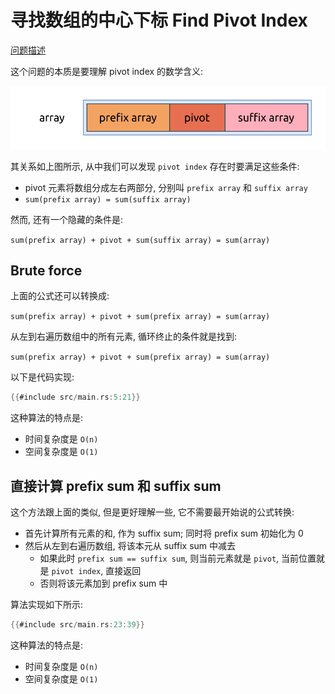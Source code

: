 # 寻找数组的中心下标 Find Pivot Index

[问题描述](https://leetcode.com/problems/find-pivot-index)

这个问题的本质是要理解 pivot index 的数学含义:

![pivot index](assets/pivot-index.svg)

其关系如上图所示, 从中我们可以发现 `pivot index` 存在时要满足这些条件:

- pivot 元素将数组分成左右两部分, 分别叫 `prefix array` 和 `suffix array`
- `sum(prefix array) = sum(suffix array)`

然而, 还有一个隐藏的条件是:

`sum(prefix array) + pivot + sum(suffix array) = sum(array)`

## Brute force

上面的公式还可以转换成:

`sum(prefix array) + pivot + sum(prefix array) = sum(array)`

从左到右遍历数组中的所有元素, 循环终止的条件就是找到:

`sum(prefix array) + pivot + sum(prefix array) = sum(array)`

以下是代码实现:

```rust
{{#include src/main.rs:5:21}}
```

这种算法的特点是:

- 时间复杂度是 `O(n)`
- 空间复杂度是 `O(1)`

## 直接计算 prefix sum 和 suffix sum

这个方法跟上面的类似, 但是更好理解一些, 它不需要最开始说的公式转换:

- 首先计算所有元素的和, 作为 suffix sum; 同时将 prefix sum 初始化为 0
- 然后从左到右遍历数组, 将该本元从 suffix sum 中减去
    - 如果此时 `prefix sum == suffix sum`, 则当前元素就是 `pivot`, 当前位置就是 `pivot index`, 直接返回
    - 否则将该元素加到 prefix sum 中

算法实现如下所示:

```rust
{{#include src/main.rs:23:39}}
```

这种算法的特点是:

- 时间复杂度是 `O(n)`
- 空间复杂度是 `O(1)`